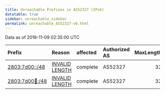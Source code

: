 ```yaml
---
title: Unreachable Prefixes in AS52327 (IPv6)
datatable: true
sidebar: unreachable_sidebar
permalink: unreachable_AS52327-v6.html
---
```


Data as of 2018-11-09 02:35:00 UTC


<div class="datatable-begin"></div>

| Prefix                                                         | Reason                                                                                                       | affected   | Authorized AS   |   MaxLength | Anchor                                         |   unreachable /48s |
|:---------------------------------------------------------------|:-------------------------------------------------------------------------------------------------------------|:-----------|:----------------|------------:|:-----------------------------------------------|-------------------:|
| [2803:7d00::/48](https://stat.ripe.net/2803:7d00::/48)         | [INVALID LENGTH](https://rpki-validator.ripe.net/announcement-preview?asn=AS52327&prefix=2803:7d00::/48)     | complete   | AS52327         |          32 | [LACNIC](unreachable_LACNIC_RPKI_Root-v6.html) |                  1 |
| [2803:7d00:100::/48](https://stat.ripe.net/2803:7d00:100::/48) | [INVALID LENGTH](https://rpki-validator.ripe.net/announcement-preview?asn=AS52327&prefix=2803:7d00:100::/48) | complete   | AS52327         |          32 | [LACNIC](unreachable_LACNIC_RPKI_Root-v6.html) |                  1 |

<div class="datatable-end"></div>